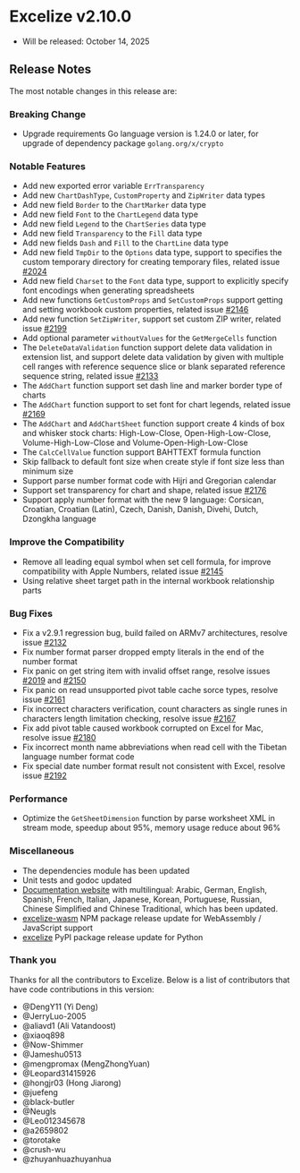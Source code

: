 # Excelize v2.10.0

* Will be released: October 14, 2025

## Release Notes

The most notable changes in this release are:

### Breaking Change

* Upgrade requirements Go language version is 1.24.0 or later, for upgrade of dependency package `golang.org/x/crypto`

### Notable Features

* Add new exported error variable `ErrTransparency`
* Add new `ChartDashType`, `CustomProperty` and `ZipWriter` data types
* Add new field `Border` to the `ChartMarker` data type
* Add new field `Font` to the `ChartLegend` data type
* Add new field `Legend` to the `ChartSeries` data type
* Add new field `Transparency` to the `Fill` data type
* Add new fields `Dash` and `Fill` to the `ChartLine` data type
* Add new field `TmpDir` to the `Options` data type, support to specifies the custom temporary directory for creating temporary files, related issue [#2024](https://github.com/xuri/excelize/issues/2024)
* Add new field `Charset` to the `Font` data type, support to explicitly specify font encodings when generating spreadsheets
* Add new functions `GetCustomProps` and `SetCustomProps` support getting and setting workbook custom properties, related issue [#2146](https://github.com/xuri/excelize/issues/2146)
* Add new function `SetZipWriter`, support set custom ZIP writer, related issue [#2199](https://github.com/xuri/excelize/issues/2199)
* Add optional parameter `withoutValues` for the `GetMergeCells` function
* The `DeleteDataValidation` function support delete data validation in extension list, and support delete data validation by given with multiple cell ranges with reference sequence slice or blank separated reference sequence string, related issue [#2133](https://github.com/xuri/excelize/issues/2133)
* The `AddChart` function support set dash line and marker border type of charts
* The `AddChart` function support to set font for chart legends, related issue [#2169](https://github.com/xuri/excelize/issues/2169)
* The `AddChart` and `AddChartSheet` function support create 4 kinds of box and whisker stock charts: High-Low-Close, Open-High-Low-Close, Volume-High-Low-Close and Volume-Open-High-Low-Close
* The `CalcCellValue` function support BAHTTEXT formula function
* Skip fallback to default font size when create style if font size less than minimum size
* Support parse number format code with Hijri and Gregorian calendar
* Support set transparency for chart and shape, related issue [#2176](https://github.com/xuri/excelize/issues/2176)
* Support apply number format with the new 9 language: Corsican, Croatian, Croatian (Latin), Czech, Danish, Danish, Divehi, Dutch, Dzongkha language

### Improve the Compatibility

* Remove all leading equal symbol when set cell formula, for improve compatibility with Apple Numbers, related issue [#2145](https://github.com/xuri/excelize/issues/2145)
* Using relative sheet target path in the internal workbook relationship parts

### Bug Fixes

* Fix a v2.9.1 regression bug, build failed on ARMv7 architectures, resolve issue [#2132](https://github.com/xuri/excelize/issues/2132)
* Fix number format parser dropped empty literals in the end of the number format
* Fix panic on get string item with invalid offset range, resolve issues [#2019](https://github.com/xuri/excelize/issues/2019) and [#2150](https://github.com/xuri/excelize/issues/2150)
* Fix panic on read unsupported pivot table cache sorce types, resolve issue [#2161](https://github.com/xuri/excelize/issues/2161)
* Fix incorrect characters verification, count characters as single runes in characters length limitation checking, resolve issue [#2167](https://github.com/xuri/excelize/issues/2167)
* Fix add pivot table caused workbook corrupted on Excel for Mac, resolve issue [#2180](https://github.com/xuri/excelize/issues/2180)
* Fix incorrect month name abbreviations when read cell with the Tibetan language number format code
* Fix special date number format result not consistent with Excel, resolve issue [#2192](https://github.com/xuri/excelize/issues/2192)

### Performance

* Optimize the `GetSheetDimension` function by parse worksheet XML in stream mode, speedup about 95%, memory usage reduce about 96%

### Miscellaneous

* The dependencies module has been updated
* Unit tests and godoc updated
* [Documentation website](https://xuri.me/excelize) with multilingual: Arabic, German, English, Spanish, French, Italian, Japanese, Korean, Portuguese, Russian, Chinese Simplified and Chinese Traditional, which has been updated.
* [excelize-wasm](https://github.com/xuri/excelize-wasm) NPM package release update for WebAssembly / JavaScript support
* [excelize](https://github.com/xuri/excelize-py) PyPI package release update for Python

### Thank you

Thanks for all the contributors to Excelize. Below is a list of contributors that have code contributions in this version:

* @DengY11 (Yi Deng)
* @JerryLuo-2005
* @aliavd1 (Ali Vatandoost)
* @xiaoq898
* @Now-Shimmer
* @Jameshu0513
* @mengpromax (MengZhongYuan)
* @Leopard31415926
* @hongjr03 (Hong Jiarong)
* @juefeng
* @black-butler
* @Neugls
* @Leo012345678
* @a2659802
* @torotake
* @crush-wu
* @zhuyanhuazhuyanhua
